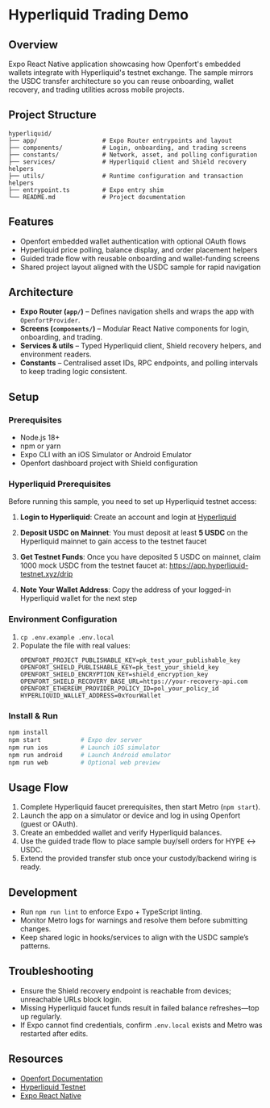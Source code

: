 # Hyperliquid Trading Demo

## Overview
Expo React Native application showcasing how Openfort's embedded wallets integrate with Hyperliquid's testnet exchange. The sample mirrors the USDC transfer architecture so you can reuse onboarding, wallet recovery, and trading utilities across mobile projects.

## Project Structure
```
hyperliquid/
├── app/                  # Expo Router entrypoints and layout
├── components/           # Login, onboarding, and trading screens
├── constants/            # Network, asset, and polling configuration
├── services/             # Hyperliquid client and Shield recovery helpers
├── utils/                # Runtime configuration and transaction helpers
├── entrypoint.ts         # Expo entry shim
└── README.md             # Project documentation
```

## Features
- Openfort embedded wallet authentication with optional OAuth flows
- Hyperliquid price polling, balance display, and order placement helpers
- Guided trade flow with reusable onboarding and wallet-funding screens
- Shared project layout aligned with the USDC sample for rapid navigation

## Architecture
- **Expo Router (`app/`)** – Defines navigation shells and wraps the app with `OpenfortProvider`.
- **Screens (`components/`)** – Modular React Native components for login, onboarding, and trading.
- **Services & utils** – Typed Hyperliquid client, Shield recovery helpers, and environment readers.
- **Constants** – Centralised asset IDs, RPC endpoints, and polling intervals to keep trading logic consistent.

## Setup

### Prerequisites
- Node.js 18+
- npm or yarn
- Expo CLI with an iOS Simulator or Android Emulator
- Openfort dashboard project with Shield configuration

### Hyperliquid Prerequisites

Before running this sample, you need to set up Hyperliquid testnet access:

1. **Login to Hyperliquid**: Create an account and login at [Hyperliquid](https://app.hyperliquid.xyz/)

2. **Deposit USDC on Mainnet**: You must deposit at least **5 USDC** on the Hyperliquid mainnet to gain access to the testnet faucet

3. **Get Testnet Funds**: Once you have deposited 5 USDC on mainnet, claim 1000 mock USDC from the testnet faucet at: https://app.hyperliquid-testnet.xyz/drip

4. **Note Your Wallet Address**: Copy the address of your logged-in Hyperliquid wallet for the next step

### Environment Configuration
1. `cp .env.example .env.local`
2. Populate the file with real values:
   ```env
   OPENFORT_PROJECT_PUBLISHABLE_KEY=pk_test_your_publishable_key
   OPENFORT_SHIELD_PUBLISHABLE_KEY=pk_test_your_shield_key
   OPENFORT_SHIELD_ENCRYPTION_KEY=shield_encryption_key
   OPENFORT_SHIELD_RECOVERY_BASE_URL=https://your-recovery-api.com
   OPENFORT_ETHEREUM_PROVIDER_POLICY_ID=pol_your_policy_id
   HYPERLIQUID_WALLET_ADDRESS=0xYourWallet
   ```

### Install & Run
```bash
npm install
npm start           # Expo dev server
npm run ios         # Launch iOS simulator
npm run android     # Launch Android emulator
npm run web         # Optional web preview
```

## Usage Flow
1. Complete Hyperliquid faucet prerequisites, then start Metro (`npm start`).
2. Launch the app on a simulator or device and log in using Openfort (guest or OAuth).
3. Create an embedded wallet and verify Hyperliquid balances.
4. Use the guided trade flow to place sample buy/sell orders for HYPE ↔︎ USDC.
5. Extend the provided transfer stub once your custody/backend wiring is ready.

## Development
- Run `npm run lint` to enforce Expo + TypeScript linting.
- Monitor Metro logs for warnings and resolve them before submitting changes.
- Keep shared logic in hooks/services to align with the USDC sample’s patterns.

## Troubleshooting
- Ensure the Shield recovery endpoint is reachable from devices; unreachable URLs block login.
- Missing Hyperliquid faucet funds result in failed balance refreshes—top up regularly.
- If Expo cannot find credentials, confirm `.env.local` exists and Metro was restarted after edits.

## Resources
- [Openfort Documentation](https://docs.openfort.io)
- [Hyperliquid Testnet](https://app.hyperliquid-testnet.xyz/drip)
- [Expo React Native](https://expo.dev/)
